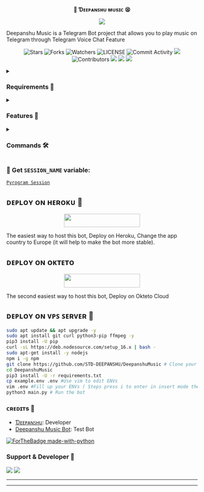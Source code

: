 <p align="center">
    <br><b>🥺 Ɗᴇᴇᴘᴀɴꜱʜᴜ ᴍᴜsɪᴄ 😫</b><br>
</p>
<p align="center"><a href="https://t.me/Tricky_Deepanshu"><img src="https://telegra.ph/file/ba0b5839a392a7b56c189.jpg"></a></p>

Deepanshu Music is a Telegram Bot project that allows you to play music on Telegram through Telegram Voice Chat Feature</b><br>

<p align="center">
    <img src="https://img.shields.io/github/stars/STD-DEEPANSHU/DeepanshuMusic?style=for-the-badge" alt="Stars">
    <img src="https://img.shields.io/github/forks/STD-DEEPANSHU/DeepanshuMusic?style=for-the-badge" alt="Forks">
    <img src="https://img.shields.io/github/watchers/STD-DEEPANSHU/DeepanshuMusic?style=for-the-badge" alt="Watchers">
    <img src="https://img.shields.io/github/license/STD-DEEPANSHU/DeepanshuMusic?style=for-the-badge" alt="LICENSE">
    <img src="https://img.shields.io/github/commit-activity/w/STD-DEEPANSHU/DeepanshuMusic?style=for-the-badge" alt="Commit Activity">
    <a href="https://github.com/STD-DEEPANSHU/DeepanshuMusic/commits/STD-DEEPANSHU"> <img src="https://img.shields.io/github/last-commit/STD-DEEPANSHU/DeepanshuMusic?color=blue&logo=github&logoColor=green&style=for-the-badge" /></a>
    <img src="https://img.shields.io/github/contributors/STD-DEEPANSHU/DeepanshuMusic?style=for-the-badge" alt="Contributors">
    <a href="https://github.com/STD-DEEPANSHU/DeepanshuMusic/issues"> <img src="https://img.shields.io/github/issues/STD-DEEPANSHU/DeepanshuMusic?color=blueviolet&logo=github&logoColor=green&style=for-the-badge" /></a>
    <a href="https://github.com/STD-DEEPANSHU/DeepanshuMusic"> <img src="https://img.shields.io/github/repo-size/STD-DEEPANSHU/DeepanshuMusic?color=orange&logo=github&logoColor=green&style=for-the-badge" /></a>
    <a href="https://pypi.org/project/Pyrogram/"> <img src="https://img.shields.io/pypi/v/pyrogram?color=yellow&label=pyrogram&logo=python&logoColor=green&style=for-the-badge" /></a>
</p>

<details>
<summary><h3> Requirements 📝</h3></summary>

- FFmpeg
- NodeJS [nodesource.com](https://nodesource.com/)
- Python 3.7 or higher
- [PyTgCalls](https://github.com/pytgcalls/pytgcalls)
</details>

<details>
<summary><h3> Features 🔮</h3></summary>

- Yt-dL Fix
- Updated Plug-in
- Super Fast Bot
- No Lag Hang
- Fast Download Song From Server
- Program Updated
- Smooth Player
</details>

<details>
<summary><h3> Commands 🛠</h3></summary> 

- `/play <song name>` - play song you requested
- `/song <song name>` - download songs you want quickly
- `/ping` - Bot Online or Offine

#### Admins Only 👷‍♂️
- `/pause` - pause song play
- `/resume` - resume song play
- `/skip` - play next song
- `/end` - stop music play
</details>

### 🧪 Get `SESSION_NAME` variable:

[``Pyrogram Session``](https://telegram.me/StringFatherRobot)

## ᴅᴇᴩʟᴏʏ ᴏɴ ʜᴇʀᴏᴋᴜ 🚀

<p align="center"><a href="https://heroku.com/deploy?template=https://github.com/stdrosebot/DeepanshuMusic"> <img src="https://img.shields.io/badge/Deploy%20To%20Heroku-black?style=for-the-badge&logo=heroku" width="200" height="35.45"/></a></p>
The easiest way to host this bot, Deploy on Heroku, Change the app country to Europe (it will help to make the bot more stable).

## ᴅᴇᴩʟᴏʏ ᴏɴ ᴏᴋᴛᴇᴛᴏ

<p align="center"><a href="https://cloud.okteto.com/deploy?repository=https://github.com/STD-DEEPANSHU/DeepanshuMusic"><img src="https://img.shields.io/badge/Deploy%20To%20Okteto-informational?style=for-the-badge&logo=Okteto" width="200" height="35.45"/></a></p>
The second easiest way to host this bot, Deploy on Okteto Cloud

## ᴅᴇᴘʟᴏʏ ᴏɴ ᴠᴘꜱ ꜱᴇʀᴠᴇʀ 📡

```sh
sudo apt update && apt upgrade -y
sudo apt install git curl python3-pip ffmpeg -y
pip3 install -U pip
curl -sL https://deb.nodesource.com/setup_16.x | bash -
sudo apt-get install -y nodejs
npm i -g npm
git clone https://github.com/STD-DEEPANSHU/DeepanshuMusic # Clone your repo.
cd DeepanshuMusic
pip3 install -U -r requirements.txt
cp example.env .env #Use vim to edit ENVs
vim .env #Fill up your ENVs ( Steps press i to enter in insert mode then edit the file. Press Esc to exit the editing mode then type :wq! and press Enter key to save the file.)
python3 main.py # Run the bot
```

### ᴄʀᴇᴅɪᴛs 💖
- [Ɗᴇᴇᴘᴀɴꜱʜᴜ](https://github.com/STD-DEEPANSHU): Developer
- [Deepanshu Music Bot](http://t.me/Deepanshu_Music_Robot): Test Bot

[![ForTheBadge made-with-python](http://ForTheBadge.com/images/badges/made-with-python.svg)](https://www.python.org/)

### Support & Developer 🎑
<a href="https://t.me/Tricky_Deepanshu"><img src="https://img.shields.io/badge/-Support%20Group-blue.svg?style=for-the-badge&logo=Telegram"></a>
<a href="https://telegram.me/STD-DEEPANSHU"><img src="https://img.shields.io/badge/%20Developer-blue.svg?style=for-the-badge&logo=Telegram"></a>

------------------------------------------------
-------------------------------------------------
